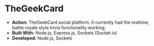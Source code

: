 # TheGeekCard
* __Action:__ TheGeekCard social platform. It currently had the realtime, battle royale style trivia functionality working.
* __Built With:__ Node.js, Express.js, Sockets (Socket.io)
* __Developed:__ Node.js, Sockets
